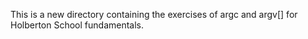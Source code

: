 This is a new directory containing the exercises of argc and argv[]
for Holberton School fundamentals.
